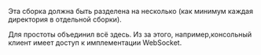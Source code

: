 ﻿Эта сборка должна быть разделена на несколько (как минимум каждая директория в отдельной сборки).

Для простоты объединил всё здесь. Из за этого, например,консольный клиент имеет доступ к имплементации WebSocket.